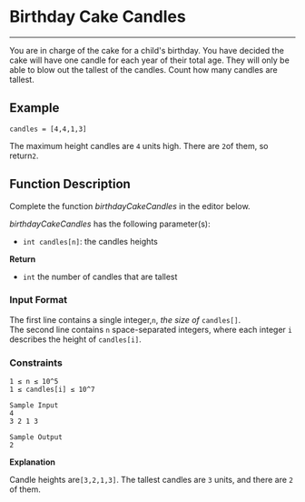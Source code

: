 # Birthday Cake Candles
<hr>
You are in charge of the cake for a child's birthday. You have decided the cake will have one candle for each year of their total age. They will only be able to blow out the tallest of the candles. Count how many candles are tallest.

## Example
`candles = [4,4,1,3]`

The maximum height candles are `4` units high. There are `2`of them, so return`2`.

## Function Description

Complete the function *birthdayCakeCandles* in the editor below.

*birthdayCakeCandles* has the following parameter(s):

- `int candles[n]`: the candles heights
  
**Return**

- `int` the number of candles that are tallest

### Input Format

The first line contains a single integer,`n`, *the size of* `candles[]`. <br>
The second line contains `n` space-separated integers, where each integer `i` describes the height of `candles[i]`.
### Constraints

`1 ≤ n ≤ 10^5` <br>
`1 ≤ candles[i] ≤ 10^7`

```angular2html
Sample Input
4
3 2 1 3

Sample Output
2

```
**Explanation**

Candle heights are`[3,2,1,3]`. The tallest candles are `3` units, and there are `2` of them.

